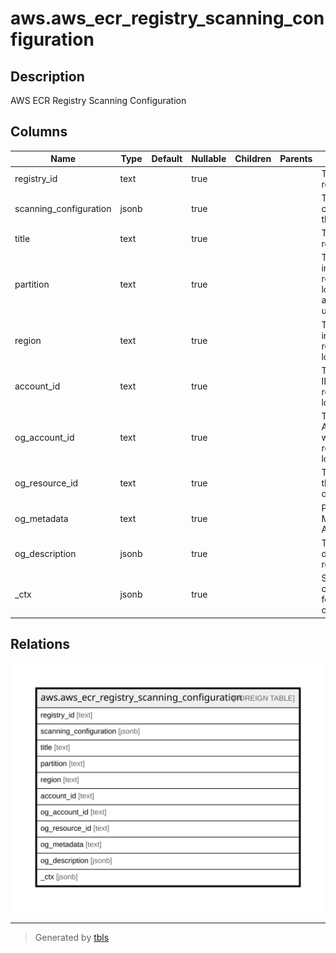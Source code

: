 # aws.aws_ecr_registry_scanning_configuration

## Description

AWS ECR Registry Scanning Configuration

## Columns

| Name | Type | Default | Nullable | Children | Parents | Comment |
| ---- | ---- | ------- | -------- | -------- | ------- | ------- |
| registry_id | text |  | true |  |  | The ID of the registry. |
| scanning_configuration | jsonb |  | true |  |  | The scanning configuration for the registry. |
| title | text |  | true |  |  | Title of the resource. |
| partition | text |  | true |  |  | The AWS partition in which the resource is located (aws, aws-cn, or aws-us-gov). |
| region | text |  | true |  |  | The AWS Region in which the resource is located. |
| account_id | text |  | true |  |  | The AWS Account ID in which the resource is located. |
| og_account_id | text |  | true |  |  | The Platform Account ID in which the resource is located. |
| og_resource_id | text |  | true |  |  | The unique ID of the resource in opengovernance. |
| og_metadata | text |  | true |  |  | Platform Metadata of the AWS resource. |
| og_description | jsonb |  | true |  |  | The full model description of the resource |
| _ctx | jsonb |  | true |  |  | Steampipe context in JSON form, e.g. connection_name. |

## Relations

![er](aws.aws_ecr_registry_scanning_configuration.svg)

---

> Generated by [tbls](https://github.com/k1LoW/tbls)
